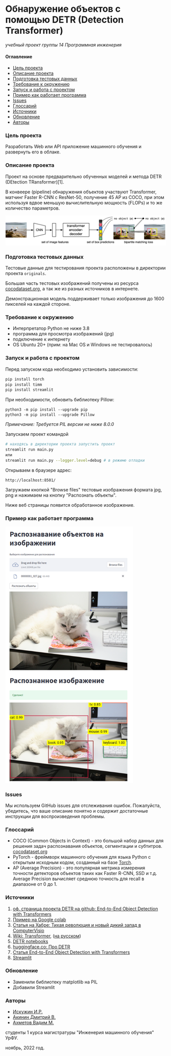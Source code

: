 
# Обнаружение объектов с помощью DETR (Detection Transformer)

_учебный проект группы 14 Программная инженерия_

#### Оглавление
- [Цель проекта](#цель-проекта)
- [Описание проекта](#описание-проекта)
- [Подготовка тестовых данных](#подготовка-тестовых-данных)
- [Требование к окружению](#требование-к-окружению)
- [Запуск и работа с проектом](#запуск-и-работа-с-проектом)
- [Пример как работает программа](#пример-как-работает-программа)
- [Issues](#issues)
- [Глоссарий](#глоссарий)
- [Источники](#источники)
- [Обновление](#обновление)
- [Авторы](#авторы)


### Цель проекта

Разработать Web или API приложение машинного обучения и развернуть его в облаке.

### Описание проекта

Проект на основе предварительно обученных моделей и метода DETR (DEtection TRansformer)[1].

В конвеере (pipeline) обнаружения объектов участвуют Transformer, матчинг Faster R-CNN с ResNet-50, получение 45 AP из COCO, при этом используя вдвое меньшую вычислительную мощность (FLOPs) и то же количество параметров.

![DETR](.github/DETR.png)


### Подготовка тестовых данных

Тестовые данные для тестирования проекта расположены в директории проекта `originals`.

Большая часть тестовых изображений получены из ресурса [cocodataset.org](https://cocodataset.org/), а так же из разных источников в интернете.

Демонстрационная модель поддерживает только изображения до 1600 пикселей на каждой стороне.

### Требование к окружению

- Интерпретатор Python не ниже 3.8
- программа для просмотра изображений (jpg)
- подключение к интернету
- OS Ubuntu 20+ (прим: на Mac OS и Windows не тестировалось)

### Запуск и работа с проектом

Перед запуском кода необходимо установить зависимости:

```bash
pip install torch
pip install timm
pip install streamlit
```

При необходимости, обновить библиотеку Pillow:
```
python3 -m pip install --upgrade pip
python3 -m pip install --upgrade Pillow
```

_Примечание: Требуется PIL версии не ниже 8.0.0_


Запускаем проект командой
```bash
# находясь в директории проекта запустить проект
streamlit run main.py
или
streamlit run main.py --logger.level=debug # в режиме отладки
```
Открываем в браузере адрес:
```
http://localhost:8501/
```

Загружаем кнопкой "Browse files" тестовые изображения формата jpg, png и нажимаем на кнопку "Распознать объекты".

Ниже веб страницы появится обработанное изображение.

### Пример как работает программа

<img src=".github/example.png" alt="cats" width="400"/>

### Issues

Мы используем GitHub issues для отслеживания ошибок. Пожалуйста, убедитесь, что ваше описание понятно и содержит достаточные инструкции для воспроизведения проблемы.

### Глоссарий

- COCO (Common Objects in Context) - это большой набор данных для решения задач распознавания объектов, сегментации и субтитров. [cocodataset.org](https://cocodataset.org/)
- PyTorch - фреймворк машинного обучения для языка Python с открытым исходным кодом, созданный на базе [Torch](https://ru.wikipedia.org/wiki/Torch).
-  AP (Average Precision) - это популярная метрика измерения точности детекторов объектов таких как Faster R-CNN, SSD и т.д. Average Precision вычисляет среднюю точность для recall в диапазоне от 0 до 1.


### Источники

1. [оф. страница проекта DETR на github: End-to-End Object Detection with Transformers](https://github.com/facebookresearch/detr)
2. [Пример на Google colab](https://colab.research.google.com/github/facebookresearch/detr/blob/colab/notebooks/detr_demo.ipynb#scrollTo=Jf59UNQ37QhJ)
3. [Статья на Хабре: Тихая революция и новый дикий запад в ComputerVisio ](https://habr.com/ru/company/recognitor/blog/553478/)
4. [Wiki: Transformer](https://en.wikipedia.org/wiki/Transformer_(machine_learning_model)), ([на русском](https://ru.wikipedia.org/wiki/%D0%A2%D1%80%D0%B0%D0%BD%D1%81%D1%84%D0%BE%D1%80%D0%BC%D0%B5%D1%80_(%D0%BC%D0%BE%D0%B4%D0%B5%D0%BB%D1%8C_%D0%BC%D0%B0%D1%88%D0%B8%D0%BD%D0%BD%D0%BE%D0%B3%D0%BE_%D0%BE%D0%B1%D1%83%D1%87%D0%B5%D0%BD%D0%B8%D1%8F)))
5. [DETR notebooks](https://github.com/NielsRogge/Transformers-Tutorials/tree/master/DETR)
6. [huggingface.co: Про DETR](https://huggingface.co/docs/transformers/model_doc/detr)
7. [Статья End-to-End Object Detection with Transformers](https://arxiv.org/abs/2005.12872)
8. [Streamlit](https://streamlit.io/)

### Обновление
- Заменили библиотеку matplotlib на PIL
- Добавили Streamlit

### Авторы
- [Искужин И.Р.](https://github.com/Lemeri02)
- [Акинин Дмитрий В.](https://github.com/AkininD)
- [Ахметов Вадим М.](https://github.com/vadim328)

студенты 1 курса магистратуры "Инженерия машинного обучения" УрФУ.

ноябрь, 2022 год.

